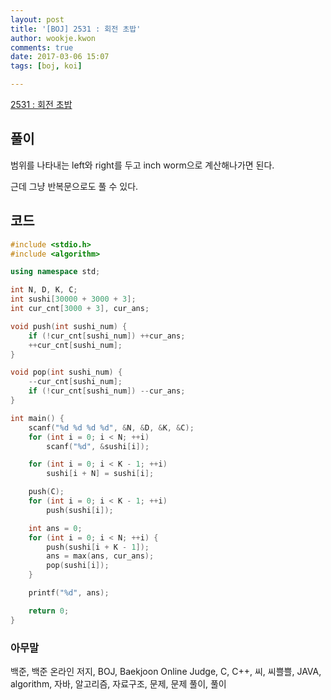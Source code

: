 ```yaml
---
layout: post
title: '[BOJ] 2531 : 회전 초밥'
author: wookje.kwon
comments: true
date: 2017-03-06 15:07
tags: [boj, koi]

---
```


[2531 : 회전 초밥](https://www.acmicpc.net/problem/2531)

## 풀이

범위를 나타내는 left와 right를 두고 inch worm으로 계산해나가면 된다.  

근데 그냥 반복문으로도 풀 수 있다.  

## 코드

```cpp
#include <stdio.h>
#include <algorithm>

using namespace std;

int N, D, K, C;
int sushi[30000 + 3000 + 3];
int cur_cnt[3000 + 3], cur_ans;

void push(int sushi_num) {
	if (!cur_cnt[sushi_num]) ++cur_ans;
	++cur_cnt[sushi_num];
}

void pop(int sushi_num) {
	--cur_cnt[sushi_num];
	if (!cur_cnt[sushi_num]) --cur_ans;
}

int main() {
	scanf("%d %d %d %d", &N, &D, &K, &C);
	for (int i = 0; i < N; ++i)
		scanf("%d", &sushi[i]);

	for (int i = 0; i < K - 1; ++i)
		sushi[i + N] = sushi[i];

	push(C);
	for (int i = 0; i < K - 1; ++i)
		push(sushi[i]);

	int ans = 0;
	for (int i = 0; i < N; ++i) {
		push(sushi[i + K - 1]);
		ans = max(ans, cur_ans);
		pop(sushi[i]);
	}

	printf("%d", ans);

	return 0;
}
```

### 아무말  
백준, 백준 온라인 저지, BOJ, Baekjoon Online Judge, C, C++, 씨, 씨쁠쁠, JAVA, algorithm, 자바, 알고리즘, 자료구조, 문제, 문제 풀이, 풀이